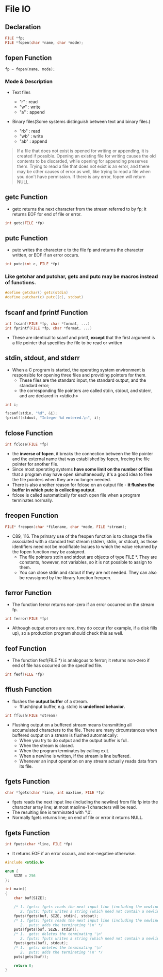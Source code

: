 # File IO<br>
##  Declaration<br>
```C
FILE *fp;
FILE *fopen(char *name, char *mode);
```

## fopen Function<br>
```C
fp = fopen(name, mode);
```

### Mode & Description<br>
* Text files<br>
    * "r" : read<br>
    * "w" : write<br>
    * "a" : append<br>

* Binary files(Some systems distinguish between text and binary files.)<br>
    * "rb" : read<br>
    * "wb" : write<br>
    * "ab" : append<br>

> If a file that does not exist is opened for writing or appending, it is created if possible. Opening an existing file for writing causes the old contents to be discarded, while opening for appending preserves them. Trying to read a file that does not exist is an error, and there may be other causes of error as well, like trying to read a file when you don't have permission. If there is any error, fopen will return NULL.<br>

##  getc Function<br>
* getc returns the next character from the stream referred to by fp; it returns EOF for end of file or error.<br>
```C
int getc(FILE *fp)
```
##  putc Function<br>
* putc writes the character c to the file fp and returns the character written, or EOF if an error occurs.<br>
```C
int putc(int c, FILE *fp)
```

### Like getchar and putchar, getc and putc may be macros instead of functions.<br>
```C
#define getchar() getc(stdin)
#define putchar(c) putc((c), stdout)
```

## fscanf and fprintf Function<br>
```C
int fscanf(FILE *fp, char *format, ...)
int fprintf(FILE *fp, char *format, ...)
```
* These are identical to scanf and printf, **except** that the first argument is a file pointer that specifies the file to be read or written<br>

## stdin, stdout, and stderr<br>
* When a C program is started, the operating system environment is responsible for opening three files and providing pointers for them. <br>
    * These files are the standard input, the standard output, and the standard error; <br>
    * the corresponding file pointers are called stdin, stdout, and stderr, and are declared in <stdio.h><br>
```C
int i;

fscanf(stdin, "%d", &i); 
fprintf(stdout, "Integer %d entered.\n", i);
```

## fclose Function<br>
```C
int fclose(FILE *fp)
```
* the **inverse of fopen**, it breaks the connection between the file pointer and the external name that was established by fopen, freeing the file pointer for another file.<br>
* Since most operating systems **have some limit on the number of files** that a program may have open simultaneously, it's a good idea to free the file pointers when they are no longer needed.<br>
* There is also another reason for fclose on an output file - **it flushes the buffer in which putc is collecting output**. 
* fclose is called automatically for each open file when a program terminates normally.<br>

## freopen Function<br>
```C
FILE* freopen(char *filename, char *mode, FILE *stream);
```
* C89, 116. The primary use of the freopen function is to change the file associated with a standard text stream (stderr, stdin, or stdout), as those identifiers need not be modifiable lvalues to which the value returned by the fopen function may be assigned.
    * The file pointers stdin and stdout are objects of type FILE *. They are constants, however, not variables, so it is not possible to assign to them.<br>
    * You can close stdin and stdout if they are not needed. They can also
be reassigned by the library function freopen.<br>

## ferror Function<br>
* The function ferror returns non-zero if an error occurred on the stream fp.<br>
```C
int ferror(FILE *fp)
```
* Although output errors are rare, they do occur (for example, if a disk fills up), so a production program should check this as well.<br>

## feof Function<br>
* The function feof(FILE *) is analogous to ferror; it returns non-zero if end of file has occurred on the specified file.<br>
```C
int feof(FILE *fp)
```

## fflush Function<br>
* flushes the **output buffer** of a stream.<br>
    * fflush(input buffer, e.g. stdin) is **undefined behavior**.<br>
```C
int fflush(FILE *stream)
```
* Flushing output on a buffered stream means transmitting all accumulated characters to the file. There are many circumstances when buffered output on a stream is flushed automatically:<br>
    * When you try to do output and the output buffer is full.<br>
    * When the stream is closed.<br>
    * When the program terminates by calling exit.<br>
    * When a newline is written, if the stream is line buffered.<br>
    * Whenever an input operation on any stream actually reads data from its file.<br>

## fgets Function<br>
```C
char *fgets(char *line, int maxline, FILE *fp)
```
* fgets reads the next input line (including the newline) from file fp into the character array line; at most maxline-1 characters will be read.<br>
* The resulting line is terminated with '\0'. <br>
* Normally fgets returns line; on end of file or error it returns NULL. <br>

## fgets Function<br>
```C
int fputs(char *line, FILE *fp)
```
* It returns EOF if an error occurs, and non-negative otherwise.<br>

```C
#include <stdio.h>

enum {
    SIZE = 256
};

int main()
{
    char buf[SIZE];

    /* 1. fgets: fgets reads the next input line (including the newline) from file
       2. fputs: fputs writes a string (which need not contain a newline) to a file */
    fputs(fgets(buf, SIZE, stdin), stdout);
    /* 1. fgets: fgets reads the next input line (including the newline) from file
       2.  puts: adds the terminating '\n' */
    puts(fgets(buf, SIZE, stdin));
    /* 1.  gets: deletes the terminating '\n'
       2. fputs: fputs writes a string (which need not contain a newline) to a file */
    fputs(gets(buf), stdout);
    /* 1.  gets: deletes the terminating '\n'
       2.  puts: adds the terminating '\n' */
    puts(gets(buf));

    return 0;
}
```
